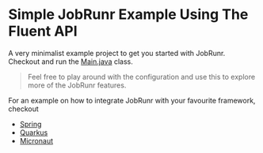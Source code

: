 # Simple JobRunr Example Using The Fluent API

A very minimalist example project to get you started with JobRunr. Checkout and run the [Main.java](./src/main/java/org/jobrunr/example/Main.java) class.

> Feel free to play around with the configuration and use this to explore more of the JobRunr features.

For an example on how to integrate JobRunr with your favourite framework, checkout
- [Spring](https://github.com/jobrunr/example-spring)
- [Quarkus](https://github.com/jobrunr/example-quarkus)
- [Micronaut](https://github.com/jobrunr/example-micronaut)